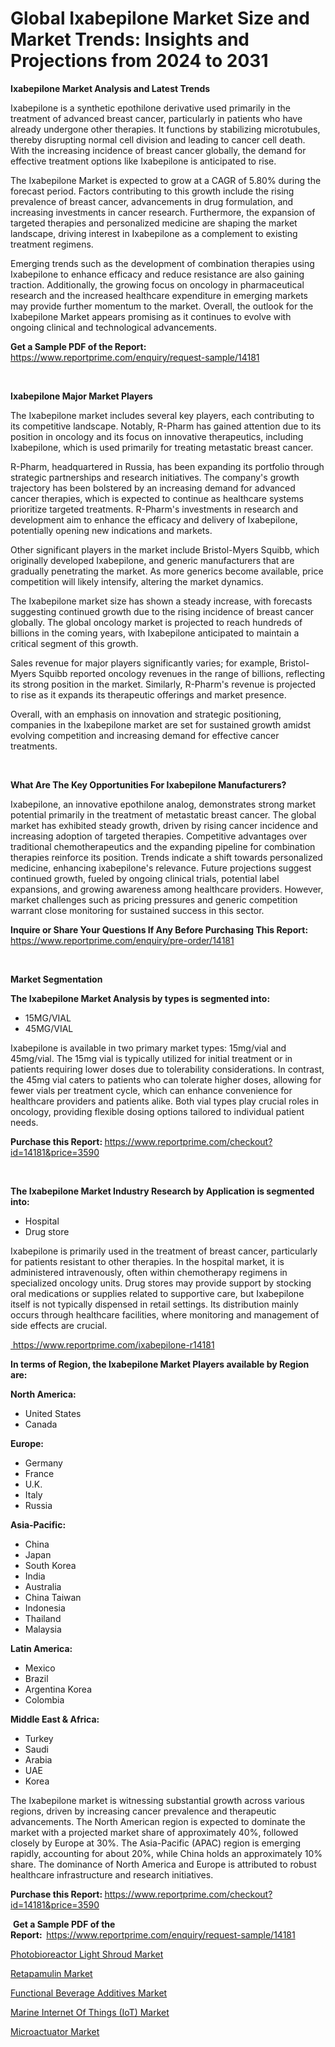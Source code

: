 <p><h1>Global Ixabepilone Market Size and Market Trends: Insights and Projections from 2024 to 2031</h1></p><p><strong>Ixabepilone Market Analysis and Latest Trends</strong></p>
<p><p>Ixabepilone is a synthetic epothilone derivative used primarily in the treatment of advanced breast cancer, particularly in patients who have already undergone other therapies. It functions by stabilizing microtubules, thereby disrupting normal cell division and leading to cancer cell death. With the increasing incidence of breast cancer globally, the demand for effective treatment options like Ixabepilone is anticipated to rise.</p><p>The Ixabepilone Market is expected to grow at a CAGR of 5.80% during the forecast period. Factors contributing to this growth include the rising prevalence of breast cancer, advancements in drug formulation, and increasing investments in cancer research. Furthermore, the expansion of targeted therapies and personalized medicine are shaping the market landscape, driving interest in Ixabepilone as a complement to existing treatment regimens. </p><p>Emerging trends such as the development of combination therapies using Ixabepilone to enhance efficacy and reduce resistance are also gaining traction. Additionally, the growing focus on oncology in pharmaceutical research and the increased healthcare expenditure in emerging markets may provide further momentum to the market. Overall, the outlook for the Ixabepilone Market appears promising as it continues to evolve with ongoing clinical and technological advancements.</p></p>
<p><strong>Get a Sample PDF of the Report:&nbsp;</strong> <a href="https://www.reportprime.com/enquiry/request-sample/14181">https://www.reportprime.com/enquiry/request-sample/14181</a></p>
<p>&nbsp;</p>
<p><strong>Ixabepilone Major Market Players</strong></p>
<p><p>The Ixabepilone market includes several key players, each contributing to its competitive landscape. Notably, R-Pharm has gained attention due to its position in oncology and its focus on innovative therapeutics, including Ixabepilone, which is used primarily for treating metastatic breast cancer.</p><p>R-Pharm, headquartered in Russia, has been expanding its portfolio through strategic partnerships and research initiatives. The company's growth trajectory has been bolstered by an increasing demand for advanced cancer therapies, which is expected to continue as healthcare systems prioritize targeted treatments. R-Pharm's investments in research and development aim to enhance the efficacy and delivery of Ixabepilone, potentially opening new indications and markets.</p><p>Other significant players in the market include Bristol-Myers Squibb, which originally developed Ixabepilone, and generic manufacturers that are gradually penetrating the market. As more generics become available, price competition will likely intensify, altering the market dynamics.</p><p>The Ixabepilone market size has shown a steady increase, with forecasts suggesting continued growth due to the rising incidence of breast cancer globally. The global oncology market is projected to reach hundreds of billions in the coming years, with Ixabepilone anticipated to maintain a critical segment of this growth.</p><p>Sales revenue for major players significantly varies; for example, Bristol-Myers Squibb reported oncology revenues in the range of billions, reflecting its strong position in the market. Similarly, R-Pharm's revenue is projected to rise as it expands its therapeutic offerings and market presence.</p><p>Overall, with an emphasis on innovation and strategic positioning, companies in the Ixabepilone market are set for sustained growth amidst evolving competition and increasing demand for effective cancer treatments.</p></p>
<p>&nbsp;</p>
<p><strong>What Are The Key Opportunities For Ixabepilone Manufacturers?</strong></p>
<p><p>Ixabepilone, an innovative epothilone analog, demonstrates strong market potential primarily in the treatment of metastatic breast cancer. The global market has exhibited steady growth, driven by rising cancer incidence and increasing adoption of targeted therapies. Competitive advantages over traditional chemotherapeutics and the expanding pipeline for combination therapies reinforce its position. Trends indicate a shift towards personalized medicine, enhancing ixabepilone's relevance. Future projections suggest continued growth, fueled by ongoing clinical trials, potential label expansions, and growing awareness among healthcare providers. However, market challenges such as pricing pressures and generic competition warrant close monitoring for sustained success in this sector.</p></p>
<p><strong>Inquire or Share Your Questions If Any Before Purchasing This Report:</strong> <a href="https://www.reportprime.com/enquiry/pre-order/14181">https://www.reportprime.com/enquiry/pre-order/14181</a></p>
<p>&nbsp;</p>
<p><strong>Market Segmentation</strong></p>
<p><strong>The Ixabepilone Market Analysis by types is segmented into:</strong></p>
<p><ul><li>15MG/VIAL</li><li>45MG/VIAL</li></ul></p>
<p><p>Ixabepilone is available in two primary market types: 15mg/vial and 45mg/vial. The 15mg vial is typically utilized for initial treatment or in patients requiring lower doses due to tolerability considerations. In contrast, the 45mg vial caters to patients who can tolerate higher doses, allowing for fewer vials per treatment cycle, which can enhance convenience for healthcare providers and patients alike. Both vial types play crucial roles in oncology, providing flexible dosing options tailored to individual patient needs.</p></p>
<p><strong>Purchase this Report:&nbsp;</strong><a href="https://www.reportprime.com/checkout?id=14181&price=3590">https://www.reportprime.com/checkout?id=14181&price=3590</a></p>
<p>&nbsp;</p>
<p><strong>The Ixabepilone Market Industry Research by Application is segmented into:</strong></p>
<p><ul><li>Hospital</li><li>Drug store</li></ul></p>
<p><p>Ixabepilone is primarily used in the treatment of breast cancer, particularly for patients resistant to other therapies. In the hospital market, it is administered intravenously, often within chemotherapy regimens in specialized oncology units. Drug stores may provide support by stocking oral medications or supplies related to supportive care, but Ixabepilone itself is not typically dispensed in retail settings. Its distribution mainly occurs through healthcare facilities, where monitoring and management of side effects are crucial.</p></p>
<p><a href="https://www.reportprime.com/ixabepilone-r14181">&nbsp;https://www.reportprime.com/ixabepilone-r14181</a></p>
<p><strong>In terms of Region, the Ixabepilone Market Players available by Region are:</strong></p>
<p>
    <p> <strong> North America: </strong>
        <ul>
            <li>United States</li>
            <li>Canada</li>
        </ul>
        </p> 
    <p> <strong> Europe: </strong>
        <ul>
            <li>Germany</li>
            <li>France</li>
            <li>U.K.</li>
            <li>Italy</li>
            <li>Russia</li>
        </ul>
        </p> 
    <p> <strong> Asia-Pacific: </strong>
        <ul>
            <li>China</li>
            <li>Japan</li>
            <li>South Korea</li>
            <li>India</li>
            <li>Australia</li>
            <li>China Taiwan</li>
            <li>Indonesia</li>
            <li>Thailand</li>
            <li>Malaysia</li>
        </ul>
        </p> 
    <p> <strong> Latin America: </strong>
        <ul>
            <li>Mexico</li>
            <li>Brazil</li>
            <li>Argentina Korea</li>
            <li>Colombia</li>
        </ul>
        </p> 
    <p> <strong> Middle East & Africa: </strong>
        <ul>
            <li>Turkey</li>
            <li>Saudi</li>
            <li>Arabia</li>
            <li>UAE</li>
            <li>Korea</li>
        </ul>
    </p>
    </p>
<p><p>The Ixabepilone market is witnessing substantial growth across various regions, driven by increasing cancer prevalence and therapeutic advancements. The North American region is expected to dominate the market with a projected market share of approximately 40%, followed closely by Europe at 30%. The Asia-Pacific (APAC) region is emerging rapidly, accounting for about 20%, while China holds an approximately 10% share. The dominance of North America and Europe is attributed to robust healthcare infrastructure and research initiatives.</p></p>
<p><strong>Purchase this Report: </strong><a href="https://www.reportprime.com/checkout?id=14181&price=3590">https://www.reportprime.com/checkout?id=14181&price=3590</a></p>
<p>&nbsp;<strong>Get a Sample PDF of the Report:&nbsp;&nbsp;</strong><a href="https://www.reportprime.com/enquiry/request-sample/14181">https://www.reportprime.com/enquiry/request-sample/14181</a></p>
<p><strong></strong></p>
<p><p><a href="https://medium.com/@nedaaracarrol/global-photobioreactor-light-shroud-market-opportunities-and-forecast-for-period-from-2024-to-2031-053a2d965775">Photobioreactor Light Shroud Market</a></p><p><a href="https://github.com/lylyparadise/Market-Research-Report-List-5/blob/main/retapamulin-market.md">Retapamulin Market</a></p><p><a href="https://medium.com/@nedaaracarrol/the-functional-beverage-additives-market-research-report-provides-an-in-depth-and-up-to-date-1f86d0d60b5b">Functional Beverage Additives Market</a></p><p><a href="https://issuu.com/reportprime-2/docs/marine-internet-of-things-iot-marke_bcc6526fb87010">Marine Internet Of Things (IoT) Market</a></p><p><a href="https://issuu.com/reportprime-2/docs/microactuator-market-size-2030.pptx_2d78ecf1a2ebc6">Microactuator Market</a></p></p>